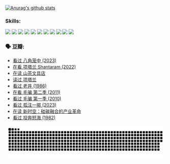 
[![Anurag's github stats](https://github-readme-stats.vercel.app/api?username=w940853815)](https://github.com/anuraghazra/github-readme-stats)

### Skills:

<code><img height="32" src="https://cdn.jsdelivr.net/npm/simple-icons@v5/icons/python.svg"></code>
<code><img height="32" src="https://cdn.jsdelivr.net/npm/simple-icons@v5/icons/javascript.svg"></code>
<code><img height="32" src="https://cdn.jsdelivr.net/npm/simple-icons@v5/icons/django.svg"></code>
<code><img height="32" src="https://cdn.jsdelivr.net/npm/simple-icons@v5/icons/flask.svg"></code>
<code><img height="32" src="https://cdn.jsdelivr.net/npm/simple-icons@v5/icons/vuetify.svg"></code>
<code><img height="32" src="https://cdn.jsdelivr.net/npm/simple-icons@v5/icons/git.svg"></code>
<code><img height="32" src="https://cdn.jsdelivr.net/npm/simple-icons@v5/icons/docker.svg"></code>
<code><img height="32" src="https://cdn.jsdelivr.net/npm/simple-icons@v5/icons/postgresql.svg"></code>
<code><img height="32" src="https://cdn.jsdelivr.net/npm/simple-icons@v5/icons/elasticsearch.svg"></code>
<code><img height="32" src="https://cdn.jsdelivr.net/npm/simple-icons@v5/icons/macos.svg"></code>
<code><img height="32" src="https://cdn.jsdelivr.net/npm/simple-icons@v5/icons/linux.svg"></code>

### 🗣 豆瓣:

<!-- DOUBAN-ACTIVITIES:START -->
- [看过 八角笼中‎ (2023)](https://www.douban.com/people/136069238/status/4367541707/?_i=94456141)
- [在看 项塔兰 Shantaram‎ (2022)](https://www.douban.com/people/136069238/status/4365497032/?_i=94456141)
- [在读 山茶文具店](https://www.douban.com/people/136069238/status/4364620725/?_i=94456141)
- [读过 项塔兰](https://www.douban.com/people/136069238/status/4364620288/?_i=94456141)
- [看过 老井‎ (1986)](https://www.douban.com/people/136069238/status/4362366672/?_i=94456141)
- [在看 毛骗 第二季‎ (2011)](https://www.douban.com/people/136069238/status/4355752869/?_i=94456141)
- [看过 毛骗 第一季‎ (2010)](https://www.douban.com/people/136069238/status/4355752667/?_i=94456141)
- [看过 孤注一掷‎ (2023)](https://www.douban.com/people/136069238/status/4354774568/?_i=94456141)
- [在读 新时空：硅碳融合的产业革命](https://www.douban.com/people/136069238/status/4348545149/?_i=94456141)
- [看过 投奔怒海‎ (1982)](https://www.douban.com/people/136069238/status/4336696255/?_i=94456141)
<!-- DOUBAN-ACTIVITIES:END -->


![Snake animation](https://raw.githubusercontent.com/w940853815/w940853815/output/github-contribution-grid-snake.svg)

<!--
**w940853815/w940853815** is a ✨ _special_ ✨ repository because its `README.md` (this file) appears on your GitHub profile.

Here are some ideas to get you started:

- 🔭 I’m currently working on ...
- 🌱 I’m currently learning ...
- 👯 I’m looking to collaborate on ...
- 🤔 I’m looking for help with ...
- 💬 Ask me about ...
- 📫 How to reach me: ...
- 😄 Pronouns: ...
- ⚡ Fun fact: ...
-->
